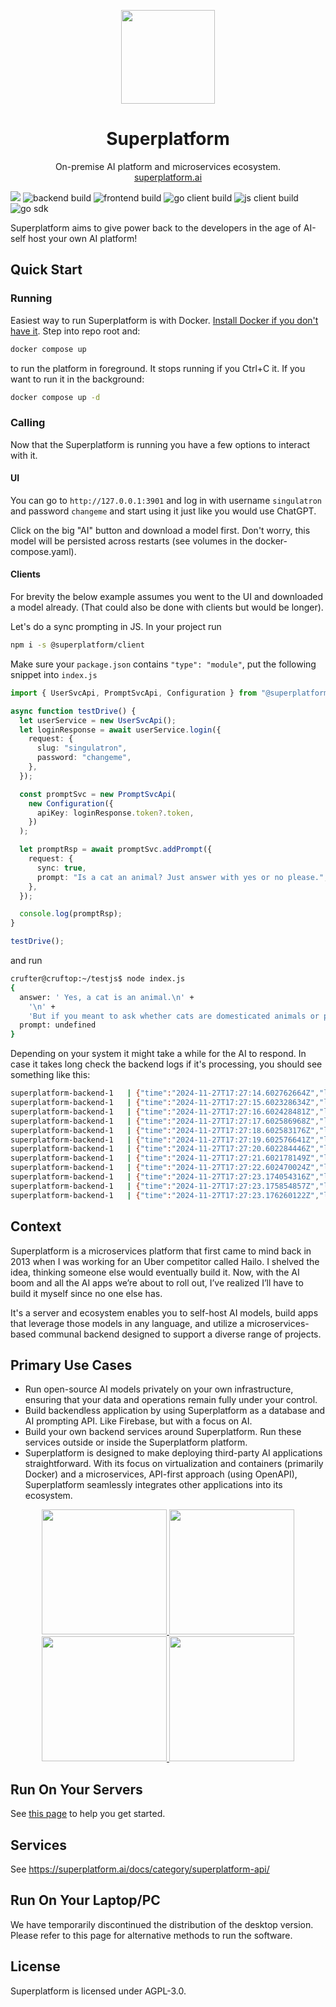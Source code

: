 <p align="center">
  <img width="150px" src="https://singulatron.com/assets/logo_circled_grey.svg?v=1" />
  <div align="center">
    <span>
      <h1>Superplatform</h1>
    </span>
    <div>On-premise AI platform and microservices ecosystem.</div>
    <div>
      <a href="https://superplatform.ai">superplatform.ai</a> 
    </div>
  </div>
</p>

[![](https://dcbadge.limes.pink/api/server/https://discord.gg/eRXyzeXEvM)](https://discord.gg/eRXyzeXEvM)
![backend build](https://github.com/singulatron/superplatform/actions/workflows/backend-build-github.yaml/badge.svg)
![frontend build](https://github.com/singulatron/superplatform/actions/workflows/frontend-container-build-github.yaml/badge.svg)
![go client build](https://github.com/singulatron/superplatform/actions/workflows/go-client-build.yaml/badge.svg)
![js client build](https://github.com/singulatron/superplatform/actions/workflows/js-client-build.yaml/badge.svg)
![go sdk](https://github.com/singulatron/superplatform/actions/workflows/go-sdk-build.yaml/badge.svg)

Superplatform aims to give power back to the developers in the age of AI-self host your own AI platform!

## Quick Start

### Running

Easiest way to run Superplatform is with Docker. [Install Docker if you don't have it](https://docs.docker.com/engine/install/).
Step into repo root and:

```sh
docker compose up
```

to run the platform in foreground. It stops running if you Ctrl+C it. If you want to run it in the background:

```sh
docker compose up -d
```

### Calling

Now that the Superplatform is running you have a few options to interact with it.

#### UI

You can go to `http://127.0.0.1:3901` and log in with username `singulatron` and password `changeme` and start using it just like you would use ChatGPT.

Click on the big "AI" button and download a model first. Don't worry, this model will be persisted across restarts (see volumes in the docker-compose.yaml).

#### Clients

For brevity the below example assumes you went to the UI and downloaded a model already. (That could also be done with clients but would be longer).

Let's do a sync prompting in JS. In your project run

```sh
npm i -s @superplatform/client
```

Make sure your `package.json` contains `"type": "module"`, put the following snippet into `index.js`

```ts
import { UserSvcApi, PromptSvcApi, Configuration } from "@superplatform/client";

async function testDrive() {
  let userService = new UserSvcApi();
  let loginResponse = await userService.login({
    request: {
      slug: "singulatron",
      password: "changeme",
    },
  });

  const promptSvc = new PromptSvcApi(
    new Configuration({
      apiKey: loginResponse.token?.token,
    })
  );

  let promptRsp = await promptSvc.addPrompt({
    request: {
      sync: true,
      prompt: "Is a cat an animal? Just answer with yes or no please.",
    },
  });

  console.log(promptRsp);
}

testDrive();
```

and run

```sh
crufter@cruftop:~/testjs$ node index.js 
{
  answer: ' Yes, a cat is an animal.\n' +
    '\n' +
    'But if you meant to ask whether cats are domesticated animals or pets, then the answer is also yes. Cats belong to the Felidae family and are common household pets around the world. They are often kept for companionship and to control rodent populations.',
  prompt: undefined
}
```

Depending on your system it might take a while for the AI to respond.
In case it takes long check the backend logs if it's processing, you should see something like this:

```sh
superplatform-backend-1   | {"time":"2024-11-27T17:27:14.602762664Z","level":"DEBUG","msg":"LLM is streaming","promptId":"prom_e3SA9bJV5u","responsesPerSecond":1,"totalResponses":1}
superplatform-backend-1   | {"time":"2024-11-27T17:27:15.602328634Z","level":"DEBUG","msg":"LLM is streaming","promptId":"prom_e3SA9bJV5u","responsesPerSecond":4,"totalResponses":9}
superplatform-backend-1   | {"time":"2024-11-27T17:27:16.602428481Z","level":"DEBUG","msg":"LLM is streaming","promptId":"prom_e3SA9bJV5u","responsesPerSecond":5,"totalResponses":17}
superplatform-backend-1   | {"time":"2024-11-27T17:27:17.602586968Z","level":"DEBUG","msg":"LLM is streaming","promptId":"prom_e3SA9bJV5u","responsesPerSecond":6,"totalResponses":24}
superplatform-backend-1   | {"time":"2024-11-27T17:27:18.602583176Z","level":"DEBUG","msg":"LLM is streaming","promptId":"prom_e3SA9bJV5u","responsesPerSecond":6,"totalResponses":31}
superplatform-backend-1   | {"time":"2024-11-27T17:27:19.602576641Z","level":"DEBUG","msg":"LLM is streaming","promptId":"prom_e3SA9bJV5u","responsesPerSecond":6,"totalResponses":38}
superplatform-backend-1   | {"time":"2024-11-27T17:27:20.602284446Z","level":"DEBUG","msg":"LLM is streaming","promptId":"prom_e3SA9bJV5u","responsesPerSecond":6,"totalResponses":46}
superplatform-backend-1   | {"time":"2024-11-27T17:27:21.602178149Z","level":"DEBUG","msg":"LLM is streaming","promptId":"prom_e3SA9bJV5u","responsesPerSecond":6,"totalResponses":53}
superplatform-backend-1   | {"time":"2024-11-27T17:27:22.602470024Z","level":"DEBUG","msg":"LLM is streaming","promptId":"prom_e3SA9bJV5u","responsesPerSecond":6,"totalResponses":61}
superplatform-backend-1   | {"time":"2024-11-27T17:27:23.174054316Z","level":"INFO","msg":"Saving chat message","messageId":"msg_e3SARBJAZe"}
superplatform-backend-1   | {"time":"2024-11-27T17:27:23.175854857Z","level":"DEBUG","msg":"Event published","eventName":"chatMessageAdded"}
superplatform-backend-1   | {"time":"2024-11-27T17:27:23.176260122Z","level":"DEBUG","msg":"Finished streaming LLM","error":"<nil>"}
```

##

## Context

Superplatform is a microservices platform that first came to mind back in 2013 when I was working for an Uber competitor called Hailo. I shelved the idea, thinking someone else would eventually build it. Now, with the AI boom and all the AI apps we’re about to roll out, I’ve realized I’ll have to build it myself since no one else has.

It's a server and ecosystem enables you to self-host AI models, build apps that leverage those models in any language, and utilize a microservices-based communal backend designed to support a diverse range of projects.

## Primary Use Cases

- Run open-source AI models privately on your own infrastructure, ensuring that your data and operations remain fully under your control.
- Build backendless application by using Superplatform as a database and AI prompting API. Like Firebase, but with a focus on AI.
- Build your own backend services around Superplatform. Run these services outside or inside the Superplatform platform.
- Superplatform is designed to make deploying third-party AI applications straightforward. With its focus on virtualization and containers (primarily Docker) and a microservices, API-first approach (using OpenAPI), Superplatform seamlessly integrates other applications into its ecosystem.

<p align="center">
  <a href="https://singulatron.com/assets/chat.png?refresh=3" target="_blank">
    <img width="200px" src="https://singulatron.com/assets/thumbnail/chat.png?refresh=3" />
  </a>
  <a href="https://singulatron.com/assets/model-explorer.png?refresh=3" target="_blank">
    <img width="200px" src="https://singulatron.com/assets/thumbnail/model-explorer.png?refresh=3" />
  </a>
  <a href="https://singulatron.com/assets/permissions.png?refresh=3" target="_blank">
    <img width="200px" src="https://singulatron.com/assets/thumbnail/permissions.png?refresh=3" />
  </a>
  <a href="https://singulatron.com/assets/api.png?refresh=3" target="_blank">
    <img width="200px" src="https://singulatron.com/assets/thumbnail/api.png?refresh=3" />
  </a>
</p>

## Run On Your Servers

See [this page](https://superplatform.ai/docs/category/running) to help you get started.

## Services

See https://superplatform.ai/docs/category/superplatform-api/

## Run On Your Laptop/PC

We have temporarily discontinued the distribution of the desktop version. Please refer to this page for alternative methods to run the software.

## License

Superplatform is licensed under AGPL-3.0.
